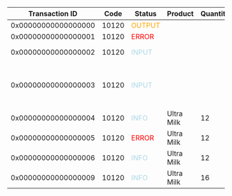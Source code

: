 | Transaction ID      | Code  | Status                                      | Product    | Quantity | Shipper | Message                             |
| ------------------- | ----- | ------------------------------------------- | ---------- | -------- | ------- | ----------------------------------- |
| 0x00000000000000000 | 10120 | <span style="color: orange">OUTPUT</span>   |            |          |         | -                                   |
| 0x00000000000000001 | 10120 | <span style="color: red">ERROR</span>       |            |          |         | error                               |
| 0x00000000000000002 | 10120 | <span style="color: lightblue">INPUT</span> |            |          |         | Completed 200 OK                    |
| 0x00000000000000003 | 10120 | <span style="color: lightblue">INPUT</span> |            |          |         | Completed 500 Internal Server Error |
| 0x00000000000000004 | 10120 | <span style="color: lightblue">INFO</span>  | Ultra Milk | 12       | Juan    | -                                   |
| 0x00000000000000005 | 10120 | <span style="color: red">ERROR</span>       | Ultra Milk | 12       | Juan    | -                                   |
| 0x00000000000000006 | 10120 | <span style="color: lightblue">INFO</span>  | Ultra Milk | 12       | DHL     | perfect |
| 0x00000000000000009 | 10120 | <span style="color: lightblue">INFO</span> | Ultra Milk | 16 | Juan | - |
